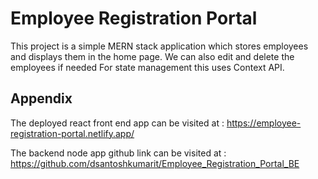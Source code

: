 
# Employee Registration Portal

This project is a simple MERN stack application which stores employees and displays them in the home page. We can also edit and delete the employees if needed
For state management this uses Context API.

## Appendix

The deployed react front end app can be visited at : https://employee-registration-portal.netlify.app/

The backend node app github link can be visited at : https://github.com/dsantoshkumarit/Employee_Registration_Portal_BE
  
